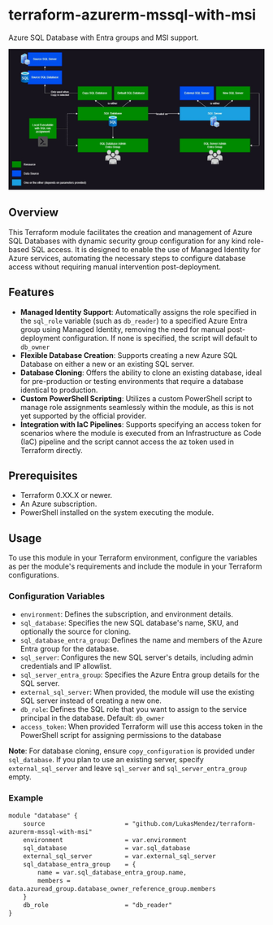 # terraform-azurerm-mssql-with-msi
Azure SQL Database with Entra groups and MSI support. 

![alt text](/Diagram.jpg)

## Overview

This Terraform module facilitates the creation and management of Azure SQL Databases with dynamic security group configuration for any kind role-based SQL access. It is designed to enable the use of Managed Identity for Azure services, automating the necessary steps to configure database access without requiring manual intervention post-deployment.

## Features

- **Managed Identity Support**: Automatically assigns the role specified in the `sql_role` variable (such as `db_reader`) to a specified Azure Entra group using Managed Identity, removing the need for manual post-deployment configuration. If none is specified, the script will default to `db_owner`
- **Flexible Database Creation**: Supports creating a new Azure SQL Database on either a new or an existing SQL server.
- **Database Cloning**: Offers the ability to clone an existing database, ideal for pre-production or testing environments that require a database identical to production.
- **Custom PowerShell Scripting**: Utilizes a custom PowerShell script to manage role assignments seamlessly within the module, as this is not yet supported by the official provider.
- **Integration with IaC Pipelines**: Supports specifying an access token for scenarios where the module is executed from an Infrastructure as Code (IaC) pipeline and the script cannot access the az token used in Terraform directly.

## Prerequisites

- Terraform 0.XX.X or newer.
- An Azure subscription.
- PowerShell installed on the system executing the module.

## Usage

To use this module in your Terraform environment, configure the variables as per the module's requirements and include the module in your Terraform configurations.

### Configuration Variables

- `environment`: Defines the subscription, and environment details.
- `sql_database`: Specifies the new SQL database's name, SKU, and optionally the source for cloning.
- `sql_database_entra_group`: Defines the name and members of the Azure Entra group for the database.
- `sql_server`: Configures the new SQL server's details, including admin credentials and IP allowlist.
- `sql_server_entra_group`: Specifies the Azure Entra group details for the SQL server.
- `external_sql_server`: When provided, the module will use the existing SQL server instead of creating a new one.
- `db_role`: Defines the SQL role that you want to assign to the service principal in the database. Default: `db_owner`
- `access_token`: When provided Terraform will use this access token in the PowerShell script for assigning permissions to the database

**Note**: For database cloning, ensure `copy_configuration` is provided under `sql_database`. If you plan to use an existing server, specify `external_sql_server` and leave `sql_server` and `sql_server_entra_group` empty.

### Example

```hcl
module "database" {
    source                      = "github.com/LukasMendez/terraform-azurerm-mssql-with-msi"
    environment                 = var.environment
    sql_database                = var.sql_database
    external_sql_server         = var.external_sql_server
    sql_database_entra_group    = { 
        name = var.sql_database_entra_group.name, 
        members = data.azuread_group.database_owner_reference_group.members 
    }
    db_role                     = "db_reader"
}

